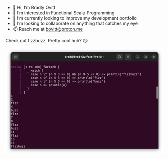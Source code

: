 - 👋 Hi, I’m Bradly Ovitt
- 👀 I’m interested in Functional Scala Programming
- 🌱 I’m currently looking to improve my development portfolio
- 💞️ I’m looking to collaborate on anything that catches my eye
- 📫 Reach me at bovitt@proton.me

Check out fizzbuzz. Pretty cool huh? 😏

![fizzbuzz](fizzbuzz.png)
